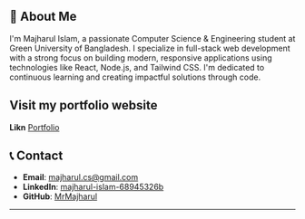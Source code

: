 

## 👋 About Me

I'm Majharul Islam, a passionate Computer Science & Engineering student at Green University of Bangladesh. I specialize in full-stack web development with a strong focus on building modern, responsive applications using technologies like React, Node.js, and Tailwind CSS. I'm dedicated to continuous learning and creating impactful solutions through code.

## Visit my portfolio website
**Likn** [Portfolio](mrmajharul.github.io/Portfolio/)

## 📞 Contact

- **Email**: majharul.cs@gmail.com
- **LinkedIn**: [majharul-islam-68945326b](https://linkedin.com/in/majharul-islam-68945326b/)
- **GitHub**: [MrMajharul](https://github.com/MrMajharul)

---
